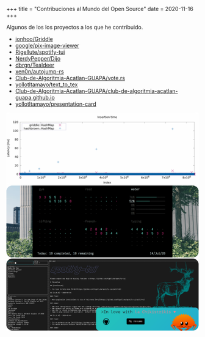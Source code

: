 +++
title = "Contribuciones al Mundo del Open Source"
date = 2020-11-16
+++

Algunos de los los proyectos a los que he contribuido.

- [jonhoo/Griddle](https://github.com/jonhoo/griddle/)  
- [google/pix-image-viewer](https://github.com/google/pix-image-viewer)  
- [Rigellute/spotify-tui](https://github.com/Rigellute/spotify-tui)<!-- more -->
- [NerdyPepper/Dijo](https://github.com/NerdyPepper/dijo/)
- [dbrgn/Tealdeer](https://github.com/dbrgn/tealdeer/)
- [xen0n/autojump-rs](https://github.com/xen0n/autojump-rs/)
- [Club-de-Algoritmia-Acatlan-GUAPA/vote.rs](https://github.com/Club-de-Algoritmia-Acatlan-GUAPA/vote.rs)
- [yollotltamayo/text_to_tex](https://github.com/yollotltamayo/text_to_tex)  
- [Club-de-Algoritmia-Acatlan-GUAPA/club-de-algoritmia-acatlan-guapa.github.io](https://github.com/Club-de-Algoritmia-Acatlan-GUAPA/club-de-algoritmia-acatlan-guapa.github.io)
- [yollotltamayo/presentation-card](https://github.com/yollotltamayo/presentation-card/tree/master)

![Hashbrown vs Griddle](/plot.png "Hashbrown vs Griddle")
![Dijo](/dijo.png "Dijo ss")
![sptr-tealdeer-chikis](/sptr-tealdeer-chikis.png "sptr-tealdeer-chikis")
